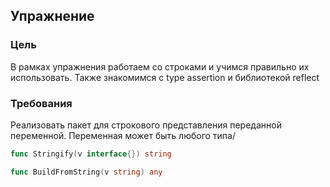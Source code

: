 ## Упражнение
### Цель
В рамках упражнения работаем со строками и учимся правильно их использовать. Также знакомимся с type assertion и библиотекой reflect

### Требования
Реализовать пакет для строкового представления переданной переменной. Переменная может быть любого типа/

```go
func Stringify(v interface{}) string

func BuildFromString(v string) any
```

### 